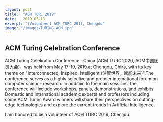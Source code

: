 ```yaml
---
layout: post
title:  "ACM TURC 2019"
date:   2019-05-18
excerpt: "[Volunteer] ACM TURC 2019, Chengdu"
image: "/images/TURING-ACM.jpg"
---
```


## ACM Turing Celebration Conference

ACM Turing Celebration Conference - China (ACM TURC 2020, ACM中国图灵大会)，was held from May 17-19, 2019 at Chengdu, China, with its key theme on "Interconnected, Inspired, intelligent (注智世界，赋能未来)".The conference serves as a highly selective and premier international forum on computer science research. In addition to the main sessions, the conference will include workshops, panels, demonstrations, and exhibits. Domestic and international academic experts and professors including some ACM Turing Award winners will share their perspectives on cutting-edge technologies and explore the current trends in Artificial Intelligence. 

I am honored to be a volunteer of ACM TURC 2019, Chengdu.

